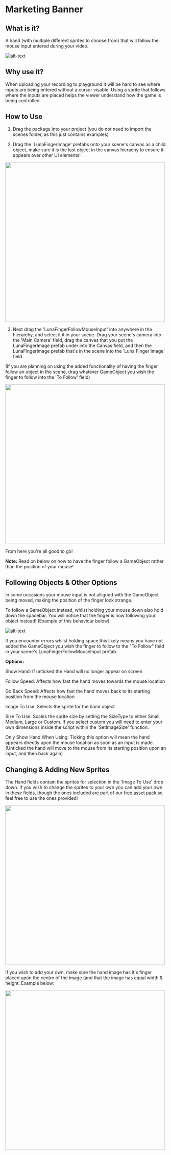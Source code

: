 # Marketing Banner

## What is it? 

A hand (with multiple different sprites to choose from) that will follow the mouse input entered during your video. 

![alt-text](https://media.giphy.com/media/1XOzf46BVNCtBZpOJ2/giphy.gif)
    
## Why use it?

When uploading your recording to playground it will be hard to see where inputs are being entered without a cursor visable. Using a sprite that follows where the inputs are placed helps the viewer understand how the game is being controlled.

## How to Use

1. Drag the package into your project (you do not need to import the scenes folder, as this just contains examples)

2. Drag the 'LunaFingerImage' prefabs onto your scene's canvas as a child object, make sure it is the last object in the canvas hierachy to ensure it appears over other UI elements! 

<img src="https://i.imgur.com/NDtljq7.jpg" width="500">

3. Next drag the 'LunaFingerFollowMouseInput' into anywhere in the hierarchy, and select it it in your scene. Drag your scene's camera into the 'Main Camera' field, drag the canvas that you put the LunaFingerImage prefab under into the Canvas field, and then the LunaFingerImage prefab that's in the scene into the 'Luna Finger Image' field. 

(If you are planning on using the added functionality of having the finger follow an object in the scene, drag whatever GameObject you wish the finger to follow into the 'To Follow' field)

<img src="https://i.imgur.com/PQjMjsk.jpg" width="500">

From here you're all good to go! 

**Note:** Read on below on how to have the finger follow a GameObject rather than the position of your mouse!

## Following Objects & Other Options

In some occasions your mouse input is not alligned with the GameObject being moved, making the position of the finger look strange. 

To follow a GameObject instead, whilst holding your mouse down also hold down the spacebar. You will notice that the finger is now following your object instead! (Example of this behaviour below)

![alt-text](https://media2.giphy.com/media/IioRVND2aodw51WVIL/giphy.gif)

If you encounter errors whilst holding space this likely means you have not added the GameObject you wish the finger to follow to the "To Follow" field in your scene's LunaFingerFollowMouseInput prefab. 

**Options:**

Show Hand: If unticked the Hand will no longer appear on screen

Follow Speed: Affects how fast the hand moves towards the mouse location

Go Back Speed: Affects how fast the hand moves back to its starting position from the mouse location

Image To Use: Selects the sprite for the hand object

Size To Use: Scales the sprite size by setting the SizeType to either Small, Medium, Large or Custom. If you select custom you will need to enter your own dimensions inside the script within the 'SetImageSize' function.

Only Show Hand When Using: Ticking this option will mean the hand appears directly upon the mouse location as soon as an input is made. (Unticked the hand will move to the mouse from its starting position upon an input, and then back again)

## Changing & Adding New Sprites

The Hand fields contain the sprites for selection in the 'Image To Use' drop down. If you wish to change the sprites to your own you can add your own in these fields, though the ones included are part of our [free asset pack](https://github.com/LunaCommunity/Luna-Free-Assets) so feel free to use the ones provided!

<img src="https://i.imgur.com/ctT64dn.png" width="500">

If you wish to add your own, make sure the hand image has it's finger placed upon the centre of the image (and that the image has equal width & height. Example below:

<img src="https://i.imgur.com/TkGNstO.png" width="500">
